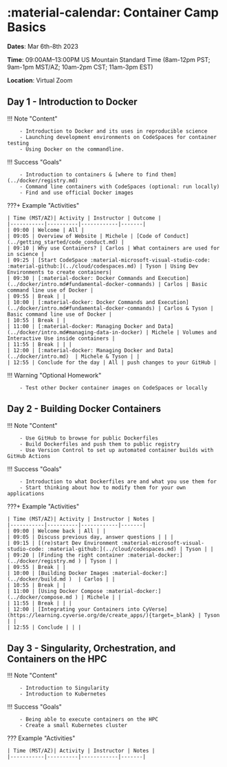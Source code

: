 # :material-calendar: Container Camp Basics

**Dates**: Mar 6th-8th 2023

**Time**: 09:00AM–13:00PM  US Mountain Standard Time (8am-12pm PST; 9am-1pm MST/AZ; 10am-2pm CST; 11am-3pm EST)

**Location**: Virtual Zoom

## Day 1 - Introduction to Docker

!!! Note "Content"

        - Introduction to Docker and its uses in reproducible science 
        - Launching development environments on CodeSpaces for container testing
        - Using Docker on the commandline.

!!! Success "Goals"

        - Introduction to containers & [where to find them](../docker/registry.md)
        - Command line containers with CodeSpaces (optional: run locally)
        - Find and use official Docker images

???+ Example "Activities"

    | Time (MST/AZ)| Activity | Instructor | Outcome | 
    |-----------|----------|------------|-------|
    | 09:00 | Welcome | All |
    | 09:05 | Overview of Website | Michele | [Code of Conduct](../getting_started/code_conduct.md) |
    | 09:10 | Why use Containers? | Carlos | What containers are used for in science |
    | 09:25 | [Start CodeSpace :material-microsoft-visual-studio-code: :material-github:](../cloud/codespaces.md) | Tyson | Using Dev Environments to create containers|
    | 09:30 | [:material-docker: Docker Commands and Execution](../docker/intro.md#fundamental-docker-commands) | Carlos | Basic command line use of Docker |
    | 09:55 | Break | |
    | 10:00 | [:material-docker: Docker Commands and Execution](../docker/intro.md#fundamental-docker-commands) | Carlos & Tyson | Basic command line use of Docker | 
    | 10:55 | Break | |
    | 11:00 | [:material-docker: Managing Docker and Data](../docker/intro.md#managing-data-in-docker) | Michele | Volumes and Interactive Use inside containers | 
    | 11:55 | Break | | |
    | 12:00 | [:material-docker: Managing Docker and Data](../docker/intro.md)  | Michele & Tyson | | 
    | 12:55 | Conclude for the day | All | push changes to your GitHub |

!!! Warning "Optional Homework"

        - Test other Docker container images on CodeSpaces or locally

## Day 2 - Building Docker Containers

!!! Note "Content"

        - Use GitHub to browse for public Dockerfiles
        - Build Dockerfiles and push them to public registry
        - Use Version Control to set up automated container builds with GitHub Actions

!!! Success "Goals"

        - Introduction to what Dockerfiles are and what you use them for
        - Start thinking about how to modify them for your own applications

???+ Example "Activities"

    | Time (MST/AZ)| Activity | Instructor | Notes | 
    |-----------|----------|------------|-------|
    | 09:00 | Welcome back | All | |
    | 09:05 | Discuss previous day, answer questions | | |
    | 09:15 | [(re)start Dev Environment :material-microsoft-visual-studio-code: :material-github:](../cloud/codespaces.md) | Tyson | |
    | 09:20 | [Finding the right container :material-docker:](../docker/registry.md ) | Tyson | |
    | 09:55 | Break | |
    | 10:00 | [Building Docker Images :material-docker:](../docker/build.md )  | Carlos | |
    | 10:55 | Break | |
    | 11:00 | [Using Docker Compose :material-docker:](../docker/compose.md ) | Michele | | 
    | 11:55 | Break | | |
    | 12:00 | [Integrating your Containers into CyVerse](https://learning.cyverse.org/de/create_apps/){target=_blank} | Tyson | | 
    | 12:55 | Conclude | | |

## Day 3 - Singularity, Orchestration, and Containers on the HPC

!!! Note "Content"

        - Introduction to Singularity
        - Introduction to Kubernetes

!!! Success "Goals"

        - Being able to execute containers on the HPC
        - Create a small Kubernetes cluster

??? Example "Activities"

    | Time (MST/AZ)| Activity | Instructor | Notes | 
    |-----------|----------|------------|-------|